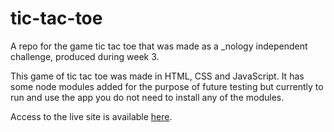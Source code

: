 # tic-tac-toe
A repo for the game tic tac toe that was made as a _nology independent challenge, produced during week 3. 

This game of tic tac toe was made in HTML, CSS and JavaScript. It has some node modules added for the purpose of future testing but currently to run and use the app you do not need to install any of the modules.

Access to the live site is available [here](https://annikachauhan.github.io/tic-tac-toe/).